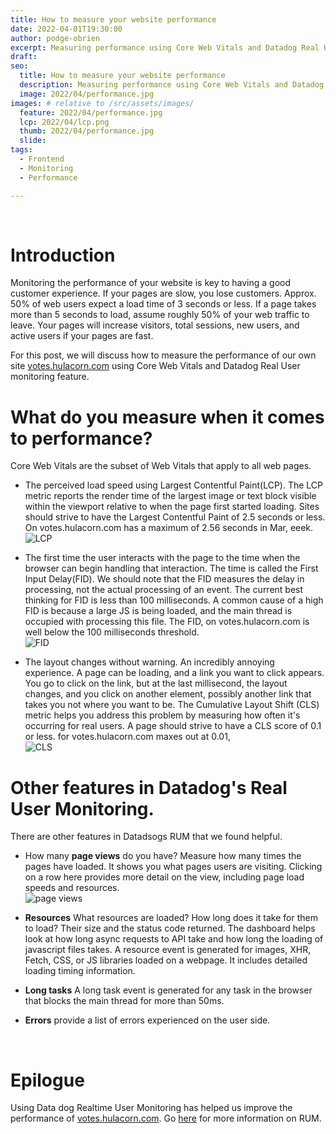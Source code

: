 ```yaml
---
title: How to measure your website performance
date: 2022-04-01T19:30:00
author: podge-obrien
excerpt: Measuring performance using Core Web Vitals and Datadog Real User monitoring feature.
draft:
seo:
  title: How to measure your website performance
  description: Measuring performance using Core Web Vitals and Datadog Real User monitoring feature.
  image: 2022/04/performance.jpg
images: # relative to /src/assets/images/
  feature: 2022/04/performance.jpg
  lcp: 2022/04/lcp.png
  thumb: 2022/04/performance.jpg
  slide:
tags:
  - Frontend
  - Monitoring
  - Performance

---
```

<br>

# Introduction

Monitoring the performance of your website is key to having a good customer experience. If your pages are slow, you lose customers.
Approx. 50% of web users expect a load time of 3 seconds or less.
If a page takes more than 5 seconds to load, assume roughly 50% of your web traffic to leave. Your pages will increase visitors, total sessions, new users, and active users if your pages are fast. 

For this post, we will discuss how to measure the performance of our own site [votes.hulacorn.com](https://votes.hulacorn.com)  using Core Web Vitals and Datadog Real User monitoring feature.
<br>

# What do you measure when it comes to performance? 



Core Web Vitals are the subset of Web Vitals that apply to all web pages.



- The perceived load speed using Largest Contentful Paint(LCP). The LCP  metric reports the render time of the largest image or text block visible within the viewport relative to when the page first started loading. Sites should strive to have the Largest Contentful Paint of 2.5 seconds or less. On votes.hulacorn.com has a maximum of 2.56 seconds in Mar, eeek.
<br> ![LCP](../../../../assets/images/2022/04/LCP.jpg)



- The first time the user interacts with the page to the time when the browser can begin handling that interaction. The time is called the First Input Delay(FID). We should note that the FID measures the delay in processing, not the actual processing of an event. The current best thinking for FID is less than 100 milliseconds. A common cause of a high FID is because a large JS is being loaded, and the main thread is occupied with processing this file. The FID, on votes.hulacorn.com is well below the 100 milliseconds threshold. 
<br> ![FID](../../../../assets/images/2022/04/FID.jpg)

- The layout changes without warning. An incredibly annoying experience. A page can be loading, and a link you want to click appears. You go to click on the link, but at the last millisecond, the layout changes, and you click on another element, possibly another link that takes you not where you want to be. The Cumulative Layout Shift (CLS) metric helps you address this problem by measuring how often it's occurring for real users. A page should strive to have a CLS score of 0.1 or less. for votes.hulacorn.com maxes out at 0.01,
<br> ![CLS](../../../../assets/images/2022/04/CLS.jpg)

# Other features in Datadog's Real User Monitoring. 
There are other features in Datadsogs RUM that we found helpful. 

- How many **page views** do you have? Measure how many times the pages have loaded. It shows you what pages users are visiting. Clicking on a row here provides more detail on the view, including page load speeds and resources.
<br> ![page views](../../../../assets/images/2022/04/pageviews.png)

- **Resources**
What resources are loaded? How long does it take for them to load? Their size and the status code returned. The dashboard helps look at how long async requests to API take and how long the loading of javascript files takes.
A resource event is generated for images, XHR, Fetch, CSS, or JS libraries loaded on a webpage. It includes detailed loading timing information.

- **Long tasks**
A long task event is generated for any task in the browser that blocks the main thread for more than 50ms.

- **Errors** provide a list of errors experienced on the user side.
<br>

# Epilogue

Using Data dog Realtime User Monitoring has helped us improve the performance of [votes.hulacorn.com](https://votes.hulacorn.com). Go [here](https://docs.datadoghq.com/real_user_monitoring/browser/) for more information on RUM. 


